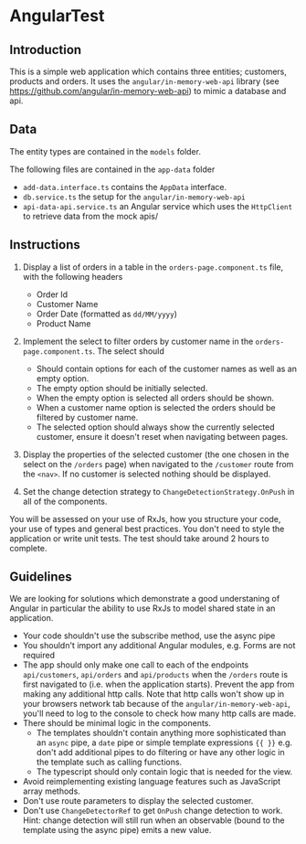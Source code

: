 # AngularTest

## Introduction

This is a simple web application which contains three entities; customers, products and orders. It uses the `angular/in-memory-web-api` library (see https://github.com/angular/in-memory-web-api) to mimic a database and api.

## Data

The entity types are contained in the `models` folder.

The following files are contained in the `app-data` folder

- `add-data.interface.ts` contains the `AppData` interface.
- `db.service.ts` the setup for the `angular/in-memory-web-api`
- `api-data-api.service.ts` an Angular service which uses the `HttpClient` to retrieve data from the mock apis/

## Instructions

1. Display a list of orders in a table in the `orders-page.component.ts` file, with the following headers

   - Order Id
   - Customer Name
   - Order Date (formatted as `dd/MM/yyyy`)
   - Product Name

2. Implement the select to filter orders by customer name in the `orders-page.component.ts`. The select should

   - Should contain options for each of the customer names as well as an empty option.
   - The empty option should be initially selected.
   - When the empty option is selected all orders should be shown.
   - When a customer name option is selected the orders should be filtered by customer name.
   - The selected option should always show the currently selected customer, ensure it doesn't reset when navigating between pages.

3. Display the properties of the selected customer (the one chosen in the select on the `/orders` page) when navigated to the `/customer` route from the `<nav>`. If no customer is selected nothing should be displayed.

4. Set the change detection strategy to `ChangeDetectionStrategy.OnPush` in all of the components.

You will be assessed on your use of RxJs, how you structure your code, your use of types and general best practices. You don't need to style the application or write unit tests. The test should take around 2 hours to complete.

## Guidelines

We are looking for solutions which demonstrate a good understaning of Angular in particular the ability to use RxJs to model shared state in an application.

- Your code shouldn't use the subscribe method, use the async pipe
- You shouldn't import any additional Angular modules, e.g. Forms are not required
- The app should only make one call to each of the endpoints `api/customers`, `api/orders` and `api/products` when the `/orders` route is first navigated to (i.e. when the application starts). Prevent the app from making any additional http calls. Note that http calls won't show up in your browsers network tab because of the `angular/in-memory-web-api`, you'll need to log to the console to check how many http calls are made.
- There should be minimal logic in the components.
  - The templates shouldn't contain anything more sophisticated than an `async` pipe, a `date` pipe or simple template expressions `{{ }}` e.g. don't add additional pipes to do filtering or have any other logic in the template such as calling functions.
  - The typescript should only contain logic that is needed for the view.
- Avoid reimplementing existing language features such as JavaScript array methods.
- Don't use route parameters to display the selected customer.
- Don't use `ChangeDetectorRef` to get `OnPush` change detection to work. Hint: change detection will still run when an observable (bound to the template using the async pipe) emits a new value.
